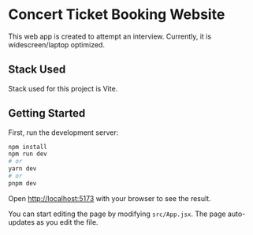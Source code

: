 # Concert Ticket Booking Website

This web app is created to attempt an interview. Currently, it is widescreen/laptop optimized.

## Stack Used

Stack used for this project is Vite.

## Getting Started

First, run the development server:

```bash
npm install
npm run dev
# or
yarn dev
# or
pnpm dev
```

Open [http://localhost:5173](http://localhost:5173) with your browser to see the result.

You can start editing the page by modifying `src/App.jsx`. The page auto-updates as you edit the file.
